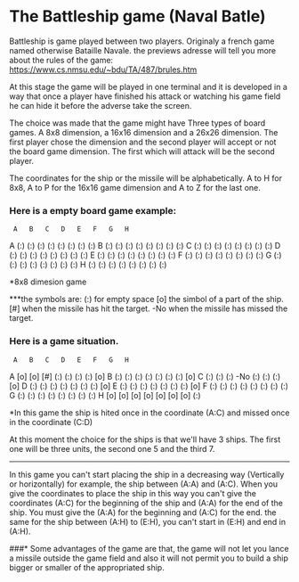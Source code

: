 # The Battleship game (Naval Batle)

Battleship is game played between two players. Originaly a french game named otherwise Bataille Navale.
the previews adresse will tell you more about the rules of the game: https://www.cs.nmsu.edu/~bdu/TA/487/brules.htm

At this stage the game will be played in one terminal and it is developed in a way that once a player have finished his attack or watching his game field he can hide it before the adverse take the screen.

The choice was made that the game might have Three types of board games. A 8x8 dimension, a 16x16 dimension and a 26x26 dimension. The first player chose the dimension and the second player will accept or not the board game dimension. The first which will attack will be the second player.

The coordinates for the ship or the missile will be alphabetically. A to H for 8x8, A to P for the 16x16 game dimension and A to Z for the last one.

### Here is a empty board game example:

     A   B   C   D   E   F   G   H
  A (:) (:) (:) (:) (:) (:) (:) (:)
  B (:) (:) (:) (:) (:) (:) (:) (:)
  C (:) (:) (:) (:) (:) (:) (:) (:)
  D (:) (:) (:) (:) (:) (:) (:) (:)
  E (:) (:) (:) (:) (:) (:) (:) (:)
  F (:) (:) (:) (:) (:) (:) (:) (:)
  G (:) (:) (:) (:) (:) (:) (:) (:)
  H (:) (:) (:) (:) (:) (:) (:) (:)

  *8x8 dimesion game

***the symbols are: (:) for empty space
                    [o] the simbol of a part of the ship.
                    [#] when the missile has hit the target.
                    -No when the missile has missed the target.

### Here is a game situation.

     A   B   C   D   E   F   G   H
  A [o] [o] [#] (:) (:) (:) (:) [o]
  B (:) (:) (:) (:) (:) (:) (:) [o]
  C (:) (:) (:) -No (:) (:) (:) [o]
  D (:) (:) (:) (:) (:) (:) (:) [o]
  E (:) (:) (:) (:) (:) (:) (:) [o]
  F (:) (:) (:) (:) (:) (:) (:) (:)
  G (:) (:) (:) (:) (:) (:) (:) (:)
  H [o] [o] [o] [o] [o] [o] [o] (:)

*In this game the ship is hited once in the coordinate (A:C) and missed once in the coordinate (C:D)

At this moment the choice for the ships is that we'll have 3 ships. The first one will be three units, the second one 5 and the third 7.

--------------------------------------------------------------------

In this game you can't start placing the ship in a decreasing way (Vertically or horizontally) for example, the ship between (A:A) and (A:C). When you give the coordinates to place the ship in this way you can't give the coordinates (A:C) for the beginning of the ship and (A:A) for the end of the ship. You must give the (A:A) for the beginning and (A:C) for the end. the same for the ship between (A:H) to (E:H), you can't start in (E:H) and end in (A:H).

###* Some advantages of the game are that, the game will not let you lance a missile outside the game field and also it will not permit you to build a ship bigger or smaller of the appropriated ship.